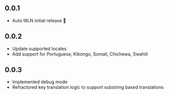 ## 0.0.1
* Auto I8LN initial release 🚀


## 0.0.2
* Update supported locales
* Add support for Portuguese, Kikongo, Somali, Chichewa, Swahili


## 0.0.3
* Implemented debug mode
* Refractored key translation logic to support substring based translations
